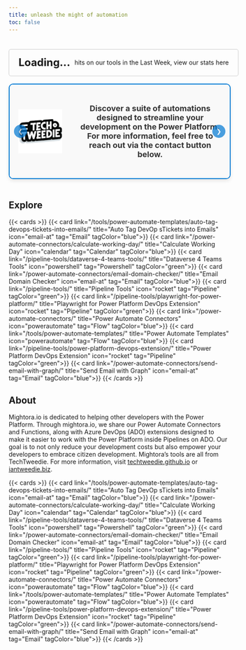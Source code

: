 ```yaml
---
title: unleash the might of automation
toc: false
---
```


</br>

<a href="/analytics" style="text-decoration: none; color: inherit;">
    <div id="hitsCard" style="margin-top: 5px; padding: 10px; border: 1px solid #ccc; border-radius: 5px; width: 100%; height: 40px; display: flex; align-items: center; justify-content: center;">
        <div id="hitsCount" style="font-size: 24px; font-weight: bold; margin-right: 10px;">Loading...</div>
        <div style="margin: 0;">hits on our tools in the Last Week, view our stats here</div>
    </div>
</a>

<script>
console.log("Script loaded");

async function fetchData() {
    console.log("Fetching data...");
    const response = await fetch('https://stmightoriaprod01.blob.core.windows.net/analytics/api-mightoria.json');
    const jsonData = await response.json();
    console.log("Data fetched:", jsonData);

    // Extract and group the relevant data by day
    const data = jsonData.data.viewer.zones[0].httpRequests1dGroups.map(group => ({
        date: group.dimensions.date,
        requests: group.sum.requests
    }));

    console.log("Processed data:", data);
    return data;
}

function calculateHitsLastWeek(data) {
    const oneWeekAgo = new Date();
    oneWeekAgo.setDate(oneWeekAgo.getDate() - 7);
    console.log("One week ago:", oneWeekAgo);

    const hitsLastWeek = data.reduce((total, item) => {
        const date = new Date(item.date);
        if (date >= oneWeekAgo) {
            total += item.requests;
        }
        return total;
    }, 0);

    console.log("Hits last week:", hitsLastWeek);
    return hitsLastWeek;
}

function calculateHitsYesterday(data) {
    const yesterday = new Date();
    yesterday.setDate(yesterday.getDate() - 1);
    const yesterdayStr = yesterday.toISOString().split('T')[0];
    console.log("Yesterday:", yesterdayStr);

    const hitsYesterday = data.reduce((total, item) => {
        if (item.date === yesterdayStr) {
            total += item.requests;
        }
        return total;
    }, 0);

    console.log("Hits yesterday:", hitsYesterday);
    return hitsYesterday;
}

document.addEventListener('DOMContentLoaded', () => {
    fetchData().then(data => {
        const hitsLastWeek = calculateHitsLastWeek(data);
        document.getElementById('hitsCount').innerText = hitsLastWeek.toLocaleString();

        const hitsYesterday = calculateHitsYesterday(data);
        document.getElementById('yesterdayHitsCount').innerText = hitsYesterday.toLocaleString();
    }).catch(error => console.error("Error fetching data:", error));
});
</script>

</a>

</br>

<div id="slider" style="width: 100%; overflow: hidden; position: relative; border: 2px solid #0078d4; border-radius: 10px; box-shadow: 0 4px 8px rgba(0, 0, 0, 0.1);">
    <div id="sliderContent" style="display: flex; transition: transform 0.5s ease-in-out;">
        <div style="min-width: 100%; display: flex;">
            <div style="flex: 30%; background-color: #f9f9f9; display: flex; align-items: center; justify-content: center;">
                <img src="https://raw.githubusercontent.com/TechTweedie/techtweedie.github.io/main/static/logo-01_150x150.png" alt="Tech Tweedie Logo" style="width: 100px; height: 100px;">
            </div>
            <div style="flex: 70%; padding: 20px; text-align: center; display: flex; flex-direction: column; justify-content: center; background-color: #f9f9f9;">
                <p style="font-size: 18px; font-weight: bold; color: #333;">Discover a suite of automations designed to streamline your development on the Power Platform. For more information, feel free to reach out via the contact button below.</p>
            </div>
        </div>
        <div style="min-width: 100%; display: flex;">
            <div style="flex: 30%; background-color: #f1f1f1; display: flex; align-items: center; justify-content: center;">
                <svg xmlns="http://www.w3.org/2000/svg" fill="none" viewBox="0 0 24 24" stroke-width="1.5" stroke="currentColor" style="width: 50px; height: 50px; color: #0078d4;"><path stroke-linecap="round" stroke-linejoin="round" d="M15.59 14.37a6 6 0 0 1-5.84 7.38v-4.8m5.84-2.58a14.98 14.98 0 0 0 6.16-12.12A14.98 14.98 0 0 0 9.631 8.41m5.96 5.96a14.926 14.926 0 0 1-5.841 2.58m-.119-8.54a6 6 0 0 0-7.381 5.84h4.8m2.581-5.84a14.927 14.927 0 0 0-2.58 5.84m2.699 2.7c-.103.021-.207.041-.311.06a15.09 15.09 0 0 1-2.448-2.448 14.9 14.9 0 0 1 .06-.312m-2.24 2.39a4.493 4.493 0 0 0-1.757 4.306 4.493 4.493 0 0 0 4.306-1.758M16.5 9a1.5 1.5 0 1 1-3 0 1.5 1.5 0 0 1 3 0Z" /></svg>
            </div>
            <div style="flex: 70%; padding: 20px; text-align: left; background-color: #f1f1f1;">
                <h3 style="font-size: 22px; color: #0078d4;">CI/CD Tools</h3>
                <p style="font-size: 16px; color: #555;">Boost your CI/CD pipelines with our powerful Azure DevOps Extensions. Designed for seamless integration.</p>
                <a href="/pipeline-tools/" style="text-decoration: none; color: #0078d4; font-weight: bold; font-size: 16px;">Discover Extensions</a>
            </div>
        </div>
        <div style="min-width: 100%; display: flex;">
            <div style="flex: 30%; background-color: white; display: flex; align-items: center; justify-content: center;">
                <img src="https://raw.githubusercontent.com/TechTweedie/techtweedie.github.io/main/static/logo-01_150x150.png" alt="Tech Tweedie Logo" style="width: 100px; height: 100px;">
            </div>
            <div style="flex: 70%; padding: 20px; text-align: left; background-color: white;">
                <h3 style="font-size: 22px; color: #0078d4;">Free Tools by Tech Tweedie</h3>
                <p style="font-size: 16px; color: #555;">All these tools are proudly brought to you by Tech Tweedie. Empowering developers worldwide.</p>
            </div>
        </div>
        <div style="min-width: 100%; display: flex;">
            <div style="flex: 30%; background-color: #e8f5e9; display: flex; align-items: center; justify-content: center;">
                <svg xmlns="http://www.w3.org/2000/svg" width="50" height="50" fill="currentColor" viewBox="0 0 16 16" style="color: #4caf50;"><path d="M8 0a8 8 0 1 0 8 8A8 8 0 0 0 8 0zm3.93 6.588l-4 5a.5.5 0 0 1-.76.063L4.07 8.588a.5.5 0 1 1 .76-.65L7.5 10.293l3.67-4.585a.5.5 0 0 1 .76.65z"/></svg>
            </div>
            <div style="flex: 70%; padding: 20px; text-align: left; background-color: #e8f5e9;">
                <h3 style="font-size: 22px; color: #4caf50;">Email Domain Checker</h3>
                <p style="font-size: 16px; color: #555;">Validate email domains effortlessly with our Email Domain Checker. Perfect for ensuring data accuracy.</p>
                <a href="/power-automate-connectors/email-domain-checker/" style="text-decoration: none; color: #4caf50; font-weight: bold; font-size: 16px;">Try Now</a>
            </div>
        </div>
        <div style="min-width: 100%; display: flex;">
            <div style="flex: 30%; background-color: #e3f2fd; display: flex; align-items: center; justify-content: center;">
                <svg xmlns="http://www.w3.org/2000/svg" width="50" height="50" fill="currentColor" viewBox="0 0 16 16" style="color: #2196f3;"><path d="M8 0a8 8 0 1 0 8 8A8 8 0 0 0 8 0zm3.93 6.588l-4 5a.5.5 0 0 1-.76.063L4.07 8.588a.5.5 0 1 1 .76-.65L7.5 10.293l3.67-4.585a.5.5 0 0 1 .76.65z"/></svg>
            </div>
            <div style="flex: 70%; padding: 20px; text-align: left; background-color: #e3f2fd;">
                <h3 style="font-size: 22px; color: #2196f3;">Calculate Working Day</h3>
                <p style="font-size: 16px; color: #555;">Easily calculate working days between dates with our specialized tool. Ideal for project planning.</p>
                <a href="/power-automate-connectors/calculate-working-day/" style="text-decoration: none; color: #2196f3; font-weight: bold; font-size: 16px;">Learn More</a>
            </div>
        </div>
        <div style="min-width: 100%; display: flex;">
            <div style="flex: 30%; background-color: #fff3e0; display: flex; align-items: center; justify-content: center;">
                <svg xmlns="http://www.w3.org/2000/svg" width="50" height="50" fill="currentColor" viewBox="0 0 16 16" style="color: #ff9800;"><path d="M8 0a8 8 0 1 0 8 8A8 8 0 0 0 8 0zm3.93 6.588l-4 5a.5.5 0 0 1-.76.063L4.07 8.588a.5.5 0 1 1 .76-.65L7.5 10.293l3.67-4.585a.5.5 0 0 1 .76.65z"/></svg>
            </div>
            <div style="flex: 70%; padding: 20px; text-align: left; background-color: #fff3e0;">
                <h3 style="font-size: 22px; color: #ff9800;">Dataverse 4 Teams Tools</h3>
                <p style="font-size: 16px; color: #555;">Enhance your Dataverse for Teams experience with our powerful tools. Simplify your workflows today.</p>
                <a href="/pipeline-tools/dataverse-4-teams-tools/" style="text-decoration: none; color: #ff9800; font-weight: bold; font-size: 16px;">Explore Tools</a>
            </div>
        </div>
    </div>
    <button id="prev" style="position: absolute; top: 50%; left: 10px; transform: translateY(-50%); background-color: #0078d4; color: white; border: none; border-radius: 50%; width: 30px; height: 30px; font-size: 14px; cursor: pointer; opacity: 0.7;">&#10094;</button>
    <button id="next" style="position: absolute; top: 50%; right: 10px; transform: translateY(-50%); background-color: #0078d4; color: white; border: none; border-radius: 50%; width: 30px; height: 30px; font-size: 14px; cursor: pointer; opacity: 0.7;">&#10095;</button>
</div>

<script>
    const sliderContent = document.getElementById('sliderContent');
    const prevButton = document.getElementById('prev');
    const nextButton = document.getElementById('next');

    let currentIndex = 0;
    const totalSlides = 5; // Update this if you add more slides
    const autoSlideInterval = 5000; // 5 seconds

    function updateSlider() {
        sliderContent.style.transform = `translateX(-${currentIndex * 100}%)`;
    }

    prevButton.addEventListener('click', () => {
        currentIndex = (currentIndex > 0) ? currentIndex - 1 : totalSlides - 1;
        updateSlider();
    });

    nextButton.addEventListener('click', () => {
        currentIndex = (currentIndex < totalSlides - 1) ? currentIndex + 1 : 0;
        updateSlider();
    });

    // Auto-slide functionality
    setInterval(() => {
        currentIndex = (currentIndex < totalSlides - 1) ? currentIndex + 1 : 0;
        updateSlider();
    }, autoSlideInterval);
</script>

</br>

## Explore

{{< cards >}}
  {{< card link="/tools/power-automate-templates/auto-tag-devops-tickets-into-emails/" title="Auto Tag DevOp sTickets into Emails" icon="email-at" tag="Email" tagColor="blue">}}
  {{< card link="/power-automate-connectors/calculate-working-day/" title="Calculate Working Day" icon="calendar" tag="Calendar" tagColor="blue">}}
  {{< card link="/pipeline-tools/dataverse-4-teams-tools/" title="Dataverse 4 Teams Tools" icon="powershell" tag="Powershell" tagColor="green">}}
  {{< card link="/power-automate-connectors/email-domain-checker/" title="Email Domain Checker" icon="email-at" tag="Email" tagColor="blue">}}
  {{< card link="/pipeline-tools/" title="Pipeline Tools" icon="rocket" tag="Pipeline" tagColor="green">}}
  {{< card link="/pipeline-tools/playwright-for-power-platform/" title="Playwright for Power Platform DevOps Extension" icon="rocket" tag="Pipeline" tagColor="green">}}
  {{< card link="/power-automate-connectors/" title="Power Automate Connectors" icon="powerautomate" tag="Flow" tagColor="blue">}}
  {{< card link="/tools/power-automate-templates/" title="Power Automate Templates" icon="powerautomate" tag="Flow" tagColor="blue">}}
  {{< card link="/pipeline-tools/power-platform-devops-extension/" title="Power Platform DevOps Extension" icon="rocket" tag="Pipeline" tagColor="green">}}
  {{< card link="/power-automate-connectors/send-email-with-graph/" title="Send Email with Graph" icon="email-at" tag="Email" tagColor="blue">}}
{{< /cards >}}
 
## About

Mightora.io is dedicated to helping other developers with the Power Platform. Through mightora.io, we share our Power Automate Connectors and Functions, along with Azure DevOps (ADO) extensions designed to make it easier to work with the Power Platform inside Pipelines on ADO. 
Our goal is to not only reduce your development costs but also empower your developers to embrace citizen development.
Mightora’s tools are all from TechTweedie. For more information, visit [techtweedie.github.io](https://techtweedie.github.io) or [iantweedie.biz](https://iantweedie.biz).


{{< cards >}}
  {{< card link="/tools/power-automate-templates/auto-tag-devops-tickets-into-emails/" title="Auto Tag DevOp sTickets into Emails" icon="email-at" tag="Email" tagColor="blue">}}
  {{< card link="/power-automate-connectors/calculate-working-day/" title="Calculate Working Day" icon="calendar" tag="Calendar" tagColor="blue">}}
  {{< card link="/pipeline-tools/dataverse-4-teams-tools/" title="Dataverse 4 Teams Tools" icon="powershell" tag="Powershell" tagColor="green">}}
  {{< card link="/power-automate-connectors/email-domain-checker/" title="Email Domain Checker" icon="email-at" tag="Email" tagColor="blue">}}
  {{< card link="/pipeline-tools/" title="Pipeline Tools" icon="rocket" tag="Pipeline" tagColor="green">}}
  {{< card link="/pipeline-tools/playwright-for-power-platform/" title="Playwright for Power Platform DevOps Extension" icon="rocket" tag="Pipeline" tagColor="green">}}
  {{< card link="/power-automate-connectors/" title="Power Automate Connectors" icon="powerautomate" tag="Flow" tagColor="blue">}}
  {{< card link="/tools/power-automate-templates/" title="Power Automate Templates" icon="powerautomate" tag="Flow" tagColor="blue">}}
  {{< card link="/pipeline-tools/power-platform-devops-extension/" title="Power Platform DevOps Extension" icon="rocket" tag="Pipeline" tagColor="green">}}
  {{< card link="/power-automate-connectors/send-email-with-graph/" title="Send Email with Graph" icon="email-at" tag="Email" tagColor="blue">}}
{{< /cards >}}

</br>
